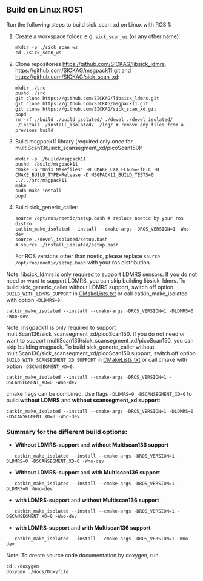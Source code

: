 ## Build on Linux ROS1

Run the following steps to build sick_scan_xd on Linux with ROS 1:

1. Create a workspace folder, e.g. `sick_scan_ws` (or any other name):
   ```
   mkdir -p ./sick_scan_ws
   cd ./sick_scan_ws
   ```

2. Clone repositories https://github.com/SICKAG/libsick_ldmrs, https://github.com/SICKAG/msgpack11.git and https://github.com/SICKAG/sick_scan_xd:
   ```
   mkdir ./src
   pushd ./src
   git clone https://github.com/SICKAG/libsick_ldmrs.git
   git clone https://github.com/SICKAG/msgpack11.git
   git clone https://github.com/SICKAG/sick_scan_xd.git
   popd
   rm -rf ./build ./build_isolated/ ./devel ./devel_isolated/ ./install ./install_isolated/ ./log/ # remove any files from a previous build
   ```
3. Build msgpack11 library (required only once for multiScan136/sick_scansegment_xd/picoScan150):
   ```
   mkdir -p ./build/msgpack11
   pushd ./build/msgpack11
   cmake -G "Unix Makefiles" -D CMAKE_CXX_FLAGS=-fPIC -D CMAKE_BUILD_TYPE=Release -D MSGPACK11_BUILD_TESTS=0 ../../src/msgpack11
   make
   sudo make install
   popd
   ```

4. Build sick_generic_caller:
   ```
   source /opt/ros/noetic/setup.bash # replace noetic by your ros distro
   catkin_make_isolated --install --cmake-args -DROS_VERSION=1 -Wno-dev
   source ./devel_isolated/setup.bash
   # source ./install_isolated/setup.bash
   ```
   For ROS versions other than noetic, please replace `source /opt/ros/noetic/setup.bash` with your ros distribution.

Note: libsick_ldmrs is only required to support LDMRS sensors. If you do not need or want to support LDMRS, you can skip building libsick_ldmrs. To build sick_generic_caller without LDMRS support, switch off option `BUILD_WITH_LDMRS_SUPPORT` in [CMakeLists.txt](./CMakeLists.txt) or call catkin_make_isolated with option `-DLDMRS=0`:
   ```
   catkin_make_isolated --install --cmake-args -DROS_VERSION=1 -DLDMRS=0 -Wno-dev
   ```

Note: msgpack11 is only required to support multiScan136/sick_scansegment_xd/picoScan150. If you do not need or want to support multiScan136/sick_scansegment_xd/picoScan150, you can skip building msgpack. To build sick_generic_caller without multiScan136/sick_scansegment_xd/picoScan150 support, switch off option `BUILD_WITH_SCANSEGMENT_XD_SUPPORT` in [CMakeLists.txt](./CMakeLists.txt) or call cmake with option `-DSCANSEGMENT_XD=0`:
   ```
   catkin_make_isolated --install --cmake-args -DROS_VERSION=1 -DSCANSEGMENT_XD=0 -Wno-dev
   ```

cmake flags can be combined. Use flags `-DLDMRS=0 -DSCANSEGMENT_XD=0` to build **without LDMRS** and **without scansegment_xd support**:
   ```
   catkin_make_isolated --install --cmake-args -DROS_VERSION=1 -DLDMRS=0 -DSCANSEGMENT_XD=0 -Wno-dev
   ```

### Summary for the different build options:

* **Without LDMRS-support** and **without Multiscan136 support**
```
   catkin_make_isolated --install --cmake-args -DROS_VERSION=1 -DLDMRS=0 -DSCANSEGMENT_XD=0 -Wno-dev
```
* **Without LDMRS-support** and **with Multiscan136 support**
```
   catkin_make_isolated --install --cmake-args -DROS_VERSION=1 -DLDMRS=0 -Wno-dev
```
* **with LDMRS-support** and **without Multiscan136 support**
```
   catkin_make_isolated --install --cmake-args -DROS_VERSION=1 -DSCANSEGMENT_XD=0 -Wno-dev
```
* **with LDMRS-support** and **with Multiscan136 support**
```
   catkin_make_isolated --install --cmake-args -DROS_VERSION=1 -Wno-dev
```

Note: To create source code documentation by doxygen, run

```
cd ./doxygen
doxygen ./docs/Doxyfile
```
